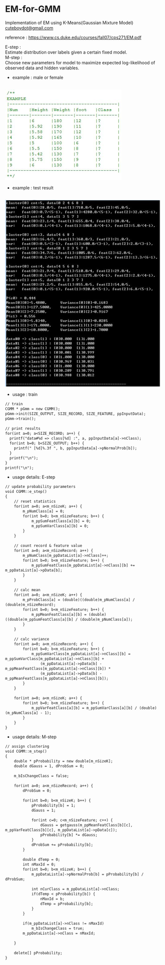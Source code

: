 # EM-for-GMM
Implementation of EM using K-Means(Gaussian Mixture Model)  
cuteboydot@gmail.com  

reference : https://www.cs.duke.edu/courses/fall07/cps271/EM.pdf  

E-step :  
Estimate distribution over labels given a certain fixed model.  
M-step :  
Choose new parameters for model to maximize expected log-likelihood of observed data and hidden variables.  

- example : male or female  
<br>
<img src="https://github.com/cuteboydot/Em-for-GMM/blob/master/img/maleorfemale.JPG" />
</br>

- example : test result  
<br>
<img src="https://github.com/cuteboydot/Em-for-GMM/blob/master/img/em_result.JPG" />
</br>

- usage : train  
```  
// train
CGMM * pGmm = new CGMM();
pGmm->init(SIZE_OUTPUT, SIZE_RECORD, SIZE_FEATURE, ppInputData);
pGmm->train();

// print results
for(int a=0; a<SIZE_RECORD; a++) {
  printf("data#%d => class[%d] :", a, ppInputData[a]->nClass);
  for(int b=0; b<SIZE_OUTPUT; b++) {
    printf(" [%d]%.3f ", b, ppInputData[a]->pNormalProb[b]);
  }
  printf("\n");
}
printf("\n");
```
- usage details: E-step  
```  
// update probability parameters
void CGMM::e_step()
{
	// reset statistics
	for(int a=0; a<m_nSizeK; a++) {
		m_pNumClass[a] = 0;
		for(int b=0; b<m_nSizeFeature; b++) {
			m_ppSumFeatClass[a][b] = 0; 
			m_ppSumVarClass[a][b] = 0;
		}
	}

	// count record & feature value
	for(int a=0; a<m_nSizeRecord; a++) {
		m_pNumClass[m_ppDataList[a]->nClass]++;
		for(int b=0; b<m_nSizeFeature; b++) {
			m_ppSumFeatClass[m_ppDataList[a]->nClass][b] += m_ppDataList[a]->pData[b]; 
		}
	}

	// calc mean
	for(int a=0; a<m_nSizeK; a++) {
		m_pProbClass[a] = (double)((double)m_pNumClass[a] / (double)m_nSizeRecord);
		for(int b=0; b<m_nSizeFeature; b++) {
			m_ppMeanFeatClass[a][b] = (double)((double)m_ppSumFeatClass[a][b] / (double)m_pNumClass[a]);
		}
	}

	// calc variance
	for(int a=0; a<m_nSizeRecord; a++) {
		for(int b=0; b<m_nSizeFeature; b++) {
			m_ppSumVarClass[m_ppDataList[a]->nClass][b] = m_ppSumVarClass[m_ppDataList[a]->nClass][b] + 
				(m_ppDataList[a]->pData[b] - m_ppMeanFeatClass[m_ppDataList[a]->nClass][b]) * 
				(m_ppDataList[a]->pData[b] - m_ppMeanFeatClass[m_ppDataList[a]->nClass][b]);
		} 
	}

	for(int a=0; a<m_nSizeK; a++) {
		for(int b=0; b<m_nSizeFeature; b++) {
			m_ppVarFeatClass[a][b] = m_ppSumVarClass[a][b] / (double)(m_pNumClass[a] - 1);
		}
	}	
}
```
- usage details: M-step  
```  
// assign clustering
void CGMM::m_step()
{
	double * pProbability = new double[m_nSizeK];
	double dGauss = 1, dProbSum = 0;
	
	m_bIsChangeClass = false;

	for(int a=0; a<m_nSizeRecord; a++) {
		dProbSum = 0;

		for(int b=0; b<m_nSizeK; b++) {
			pProbability[b] = 1;
			dGauss = 1;
			
			for(int c=0; c<m_nSizeFeature; c++) {
				dGauss = getgauss(m_ppMeanFeatClass[b][c], m_ppVarFeatClass[b][c], m_ppDataList[a]->pData[c]);
				pProbability[b] *= dGauss;
			}
			dProbSum += pProbability[b];
		}

		double dTemp = 0;
		int nMaxId = 0;
		for(int b=0; b<m_nSizeK; b++) {
			m_ppDataList[a]->pNormalProb[b] = pProbability[b] / dProbSum;

			int nCurClass = m_ppDataList[a]->nClass;
			if(dTemp < pProbability[b]) {
				nMaxId = b;
				dTemp = pProbability[b];
			}
		}

		if(m_ppDataList[a]->nClass != nMaxId)
			m_bIsChangeClass = true;
		m_ppDataList[a]->nClass = nMaxId;

	}

	delete[] pProbability;
}
```
